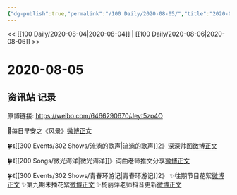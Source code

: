 ```yaml
---
{"dg-publish":true,"permalink":"/100 Daily/2020-08-05/","title":"2020-08-05","created":"2023-04-06T22:52:06.600+08:00","updated":"2023-04-06T22:52:40.854+08:00"}
---
```



<< [[100 Daily/2020-08-04\|2020-08-04]] | [[100 Daily/2020-08-06\|2020-08-06]] >>

# 2020-08-05

## 资讯站 记录

原博链接: https://weibo.com/6466290670/Jeyt5zp4O

🌅每日早安之《风景》[微博正文](https://m.weibo.cn/6466290670/4534482880693882)

🍀《[[300 Events/302 Shows/流淌的歌声\|流淌的歌声]]2》深深帅图[微博正文](https://m.weibo.cn/6466290670/4534654327853610)

🍀《[[200 Songs/微光海洋\|微光海洋]]》词曲老师推文分享[微博正文](https://m.weibo.cn/6466290670/4534529320821647)

🍀《[[300 Events/302 Shows/青春环游记\|青春环游记]]2》
✨往期节目花絮[微博正文](https://m.weibo.cn/6466290670/4534534680348564)
✨第九期未播花絮[微博正文](https://m.weibo.cn/6466290670/4534640477471549)
✨杨丽萍老师抖音更新[微博正文](https://m.weibo.cn/6466290670/4534643455695818)
